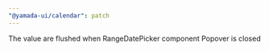 ```yaml
---
"@yamada-ui/calendar": patch
---
```


The value are flushed when RangeDatePicker component Popover is closed
